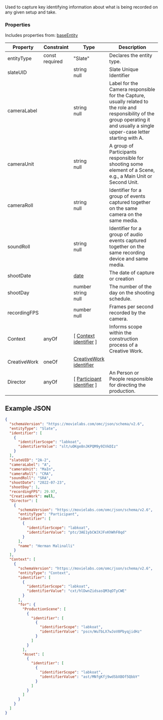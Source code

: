 Used to capture key identifying information about what is being recorded on any given setup and take.
### Properties
Includes properties from: [baseEntity](../core/baseEntity.md)

| Property     | Constraint     | Type                                                                                                | Description                                                                                                                                                                        |
| ------------ | -------------- | --------------------------------------------------------------------------------------------------- | ---------------------------------------------------------------------------------------------------------------------------------------------------------------------------------- |
| entityType   | const required | "Slate"                                                                                             | Declares the entity type.                                                                                                                                                          |
| slateUID     |                | string<br>null                                                                                      | Slate Unique Identifier                                                                                                                                                            |
| cameraLabel  |                | string<br>null                                                                                      | Label for the Camera responsible for the Capture, usually related to the role and responsibility of the group operating it and usually a single upper-case letter starting with A. |
| cameraUnit   |                | string<br>null                                                                                      | A group of Participants responsible for shooting some element of a Scene, e.g., a Main Unit or Second Unit.                                                                        |
| cameraRoll   |                | string<br>null                                                                                      | Identifier for a group of events captured together on the same camera on the same media.                                                                                           |
| soundRoll    |                | string<br>null                                                                                      | Identifier for a group of audio events captured together on the same recording device and same media.                                                                              |
| shootDate    |                | [date](../Utility/Utility.md#date)                                                                  | The date of capture or creation                                                                                                                                                    |
| shootDay     |                | number<br>string<br>null                                                                            | The number of the day on the shooting schedule.                                                                                                                                    |
| recordingFPS |                | number<br>null                                                                                      | Frames per second recorded by the camera.                                                                                                                                          |
| Context      | anyOf          | [ [Context](./Context.md) <br>[identifier](../Utility/Utility.md#identifier) ]                      | Informs scope within the construction process of a Creative Work.                                                                                                                  |
| CreativeWork | oneOf          | [CreativeWork](./CreativeWork.md)<br>[identifier](../Utility/Utility.md#identifier)                 |                                                                                                                                                                                    |
| Director     | anyOf          | [ [Participant](../Participant/Participant.md) <br>[identifier](../Utility/Utility.md#identifier) ] | An Person or People responsible for directing the production.                                                                                                                      |


## Example JSON

```JSON
{
  "schemaVersion": "https://movielabs.com/omc/json/schema/v2.6",
  "entityType": "Slate",
  "identifier": [
    {
      "identifierScope": "labkoat",
      "identifierValue": "slt/uOKge8nJKPQM9y9IVkDIz"
    }
  ],
  "slateUID": "2A-2",
  "cameraLabel": "A",
  "cameraUnit": "MaIn",
  "cameraRoll": "CRA",
  "soundRoll": "SRA",
  "shootDate": "2022-07-23",
  "shootDay": 1,
  "recordingFPS": 29.97,
  "CreativeWork": null,
  "Director": [
    {
      "schemaVersion": "https://movielabs.com/omc/json/schema/v2.6",
      "entityType": "Participant",
      "identifier": [
        {
          "identifierScope": "labkoat",
          "identifierValue": "ptc/3AE1ybCWJXJFxKhWhF0qd"
        }
      ],
      "name": "Herman Malinalli"
    }
  ],
  "Context": [
    {
      "schemaVersion": "https://movielabs.com/omc/json/schema/v2.6",
      "entityType": "Context",
      "identifier": [
        {
          "identifierScope": "labkoat",
          "identifierValue": "cxt/hlDwnZidsasQM3qOTyCWE"
        }
      ],
      "for": {
        "ProductionScene": [
          {
            "identifier": [
              {
                "identifierScope": "labkoat",
                "identifierValue": "pscn/Wu7bLX7wJoV0PbyqjidHz"
              }
            ]
          }
        ],
        "Asset": [
          {
            "identifier": [
              {
                "identifierScope": "labkoat",
                "identifierValue": "ast/MNfgKfj9wdSbXBOf5QbbY"
              }
            ]
          }
        ]
      }
    }
  ]
}
```